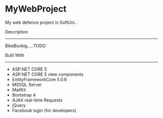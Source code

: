 # MyWebProject
My web defence project in SoftUni..



Description
___________________________________________
BikeBookig.....TODO



Built With
___________________________________________

* ASP.NET CORE 5
* ASP.NET CORE 5 view components
* EntityFrameworkCore 5.0.6
* MSSQL Server
* MailKit
* Bootstrap 4
* AJAX real-time Requests
* jQuery
* Facebook login (for developers)